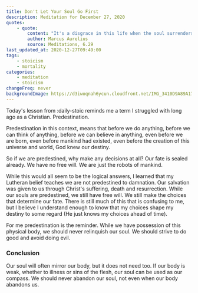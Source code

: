 ```yaml
---
title: Don't Let Your Soul Go First
description: Meditation for December 27, 2020
quotes: 
    - quote:
        content: "It's a disgrace in this life when the soul surrenders first while the body refuses to."
        author: Marcus Aurelius
        source: Meditations, 6.29
last_updated_at: 2020-12-27T09:49:00
tags:
    - stoicism
    - mortality
categories:
    - meditation
    - stoicism
changeFreq: never
backgroundImage: https://d3iwoqnah6ycun.cloudfront.net/IMG_3410D9A89A17.jpg
---
```


Today's lesson from :daily-stoic reminds me a term I struggled with long ago as a Christian. Predestination.

Predestination in this context, means that before we do anything, before we can think of anything, before we can believe 
in anything, even before we are born, even before mankind had existed, even before the creation of this universe and 
world, God knew our destiny.

So if we are predestined, why make any decisions at all? Our fate is sealed already. We have no free will. We are just 
the robots of mankind.

While this would all seem to be the logical answers, I learned that my Lutheran belief teaches we are not predestined to 
damnation. Our salvation was given to us through Christ's suffering, death and resurrection. While our souls are 
predestined, we still have free will. We still make the choices that determine our fate. There is still much of this 
that is confusing to me, but I believe I understand enough to know that my choices shape my destiny to some regard (He
just knows my choices ahead of time).

For me predestination is the reminder. While we have possession of this physical body, we should never relinquish our 
soul. We should strive to do good and avoid doing evil.

### Conclusion

Our soul will often mirror our body, but it does not need too. If our body is weak, whether to illness or sins of the
flesh, our soul can be used as our compass. We should never abandon our soul, not even when our body abandons us.
